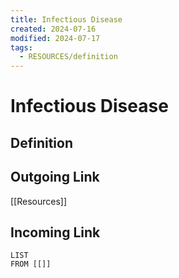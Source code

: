 ```yaml
---
title: Infectious Disease
created: 2024-07-16
modified: 2024-07-17
tags:
  - RESOURCES/definition
---
```

# Infectious Disease
## Definition

## Outgoing Link
[[Resources]]
## Incoming Link
```dataview
LIST
FROM [[]]
```
